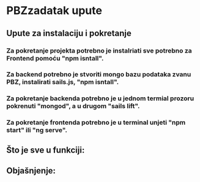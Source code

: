 # PBZzadatak upute

## Upute za instalaciju i pokretanje

### Za pokretanje projekta potrebno je instalriati sve potrebno za Frontend pomoću "npm isntall".
### Za backend potrebno je stvoriti mongo bazu podataka zvanu PBZ, instalirati sails.js, "npm isntall".
### Za pokretanje backenda potrebno je u jednom termial prozoru pokrenuti "mongod", a u drugom "sails lift".
### Za pokretanje frontenda potrebno je u terminal unjeti "npm start" ili "ng serve".

## Što je sve u funkciji:

## Objašnjenje: